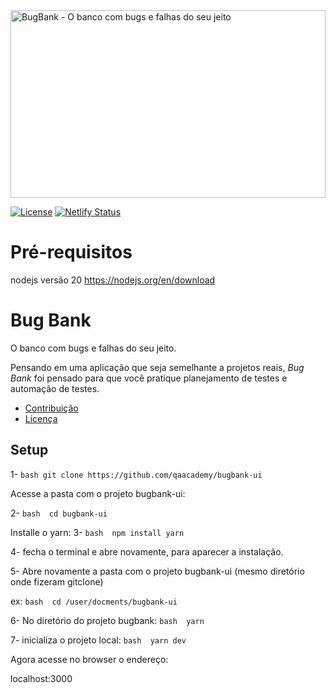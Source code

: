 <img src="/.github/assets/banner-bugbank.png" alt="BugBank - O banco com bugs e falhas do seu jeito" style="height: 300px; width:100%;"/>

[![License](https://img.shields.io/badge/License-Apache_2.0-blue.svg)](https://opensource.org/licenses/Apache-2.0)  [![Netlify Status](https://api.netlify.com/api/v1/badges/32f537ef-2202-432e-9ff1-252fc87c490e/deploy-status)](https://app.netlify.com/sites/bugbank/deploys)

# Pré-requisitos
nodejs versão 20 https://nodejs.org/en/download

# Bug Bank

O banco com bugs e falhas do seu jeito.

Pensando em uma aplicação que seja semelhante a projetos reais,
_Bug Bank_ foi pensado para que você pratique planejamento de testes e automação de testes.

- [Contribuição](https://github.com/jhonatasmatos/bugbank/blob/main/CONTRIBUTING.md)
- [Licença](https://github.com/jhonatasmatos/bugbank/blob/main/LICENSE)

## Setup

1- ```bash git clone https://github.com/qaacademy/bugbank-ui​```

Acesse a pasta com o projeto bugbank-ui:

2- ```bash  cd bugbank-ui​ ```

Installe o yarn:
3- ```bash  npm install yarn ```

4- fecha o terminal e abre novamente, para aparecer a instalação.

5- Abre novamente a pasta com o projeto bugbank-ui​ (mesmo diretório onde fizeram gitclone)

ex: ```bash  cd /user/docments/bugbank-ui ```

6- No diretório do projeto bugbank: 
```bash  yarn ```

7- inicializa o projeto local: 
```bash  yarn dev ```


Agora acesse no browser o endereço: 

localhost:3000
